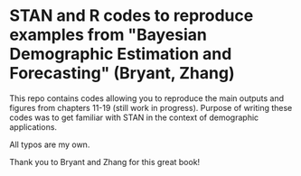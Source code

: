 # STAN and R codes to reproduce examples from "Bayesian Demographic Estimation and Forecasting" (Bryant, Zhang)

This repo contains codes allowing you to reproduce the main outputs and figures from chapters 11-19 (still work in progress).  Purpose of writing these codes was to get familiar with STAN in the context of demographic applications.

All typos are my own.

Thank you to Bryant and Zhang for this great book!  